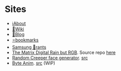 # Sites

- [ℹ️About](./about)
- [📖Wiki](https://Rudxain.github.io/RX-wiki)
- [📓Blog](https://Rudxain.github.io/blog)
- [⭐️bookmarks](https://Rudxain.github.io/bookmarks)
- [Samsung 🤬rants](https://Rudxain.github.io/Samsung-rants)
- [The Matrix Digital Rain but RGB](https://Rudxain.github.io/RGB-digital-rain). Source repo [here](https://github.com/Rudxain/RGB-digital-rain)
- [Random Creeper face generator](https://Rudxain.github.io/random-creeper-generator). [src](https://github.com/Rudxain/random-creeper-generator)
- [Byte Anim](https://Rudxain.github.io/Byte-Anim). [src](https://github.com/Rudxain/Byte-Anim) (WIP)
